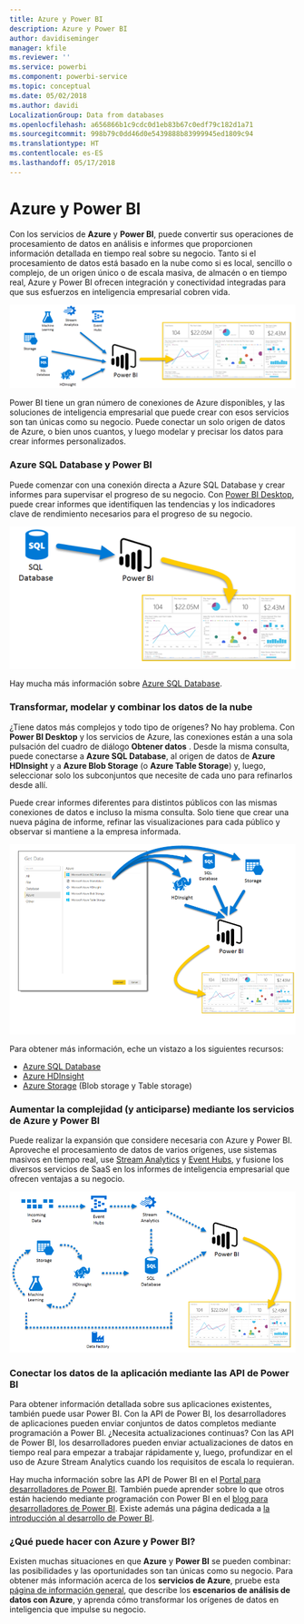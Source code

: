 ```yaml
---
title: Azure y Power BI
description: Azure y Power BI
author: davidiseminger
manager: kfile
ms.reviewer: ''
ms.service: powerbi
ms.component: powerbi-service
ms.topic: conceptual
ms.date: 05/02/2018
ms.author: davidi
LocalizationGroup: Data from databases
ms.openlocfilehash: a656866b1c9cdc0d1eb83b67c0edf79c182d1a71
ms.sourcegitcommit: 998b79c0dd46d0e5439888b83999945ed1809c94
ms.translationtype: HT
ms.contentlocale: es-ES
ms.lasthandoff: 05/17/2018
---
```

# <a name="azure-and-power-bi"></a>Azure y Power BI
Con los servicios de **Azure** y **Power BI**, puede convertir sus operaciones de procesamiento de datos en análisis e informes que proporcionen información detallada en tiempo real sobre su negocio. Tanto si el procesamiento de datos está basado en la nube como si es local, sencillo o complejo, de un origen único o de escala masiva, de almacén o en tiempo real, Azure y Power BI ofrecen integración y conectividad integradas para que sus esfuerzos en inteligencia empresarial cobren vida.

![](media/service-azure-and-power-bi/azure_1.png)

Power BI tiene un gran número de conexiones de Azure disponibles, y las soluciones de inteligencia empresarial que puede crear con esos servicios son tan únicas como su negocio. Puede conectar un solo origen de datos de Azure, o bien unos cuantos, y luego modelar y precisar los datos para crear informes personalizados.

### <a name="azure-sql-database-and-power-bi"></a>Azure SQL Database y Power BI
Puede comenzar con una conexión directa a Azure SQL Database y crear informes para supervisar el progreso de su negocio. Con [Power BI Desktop](desktop-getting-started.md), puede crear informes que identifiquen las tendencias y los indicadores clave de rendimiento necesarios para el progreso de su negocio.

![](media/service-azure-and-power-bi/azure_2_sqltopbi.png)

Hay mucha más información sobre [Azure SQL Database](http://azure.microsoft.com/services/sql-database/).

### <a name="transform-shape-and-merge-your-cloud-data"></a>Transformar, modelar y combinar los datos de la nube
¿Tiene datos más complejos y todo tipo de orígenes? No hay problema. Con **Power BI Desktop** y los servicios de Azure, las conexiones están a una sola pulsación del cuadro de diálogo **Obtener datos** . Desde la misma consulta, puede conectarse a **Azure SQL Database**, al origen de datos de **Azure HDInsight** y a **Azure Blob Storage** (o **Azure Table Storage**) y, luego, seleccionar solo los subconjuntos que necesite de cada uno para refinarlos desde allí.

Puede crear informes diferentes para distintos públicos con las mismas conexiones de datos e incluso la misma consulta. Solo tiene que crear una nueva página de informe, refinar las visualizaciones para cada público y observar si mantiene a la empresa informada.

![](media/service-azure-and-power-bi/azure_3_multipletopbi.png)

Para obtener más información, eche un vistazo a los siguientes recursos:

* [Azure SQL Database](http://azure.microsoft.com/services/sql-database/)
* [Azure HDInsight](http://azure.microsoft.com/services/hdinsight/)
* [Azure Storage](http://azure.microsoft.com/services/storage/) (Blob storage y Table storage)

### <a name="get-complex-and-ahead-using-azure-services-and-power-bi"></a>Aumentar la complejidad (y anticiparse) mediante los servicios de Azure y Power BI
Puede realizar la expansión que considere necesaria con Azure y Power BI. Aproveche el procesamiento de datos de varios orígenes, use sistemas masivos en tiempo real, use [Stream Analytics](http://azure.microsoft.com/services/stream-analytics/) y [Event Hubs](http://azure.microsoft.com/services/event-hubs/), y fusione los diversos servicios de SaaS en los informes de inteligencia empresarial que ofrecen ventajas a su negocio.

![](media/service-azure-and-power-bi/azure_4_complex.png)

### <a name="connect-your-app-data-using-power-bi-apis"></a>Conectar los datos de la aplicación mediante las API de Power BI
Para obtener información detallada sobre sus aplicaciones existentes, también puede usar Power BI. Con la API de Power BI, los desarrolladores de aplicaciones pueden enviar conjuntos de datos completos mediante programación a Power BI. ¿Necesita actualizaciones continuas? Con las API de Power BI, los desarrolladores pueden enviar actualizaciones de datos en tiempo real para empezar a trabajar rápidamente y, luego, profundizar en el uso de Azure Stream Analytics cuando los requisitos de escala lo requieran.

Hay mucha información sobre las API de Power BI en el [Portal para desarrolladores de Power BI](http://dev.powerbi.com). También puede aprender sobre lo que otros están haciendo mediante programación con Power BI en el [blog para desarrolladores de Power BI](http://blogs.msdn.com/powerbidev). Existe además una página dedicada a [la introducción al desarrollo de Power BI](https://msdn.microsoft.com/library/dn889824.aspx).

### <a name="what-could-you-do-with-azure-and-power-bi"></a>¿Qué puede hacer con Azure y Power BI?
Existen muchas situaciones en que **Azure** y **Power BI** se pueden combinar: las posibilidades y las oportunidades son tan únicas como su negocio. Para obtener más información acerca de los **servicios de Azure**, pruebe esta [página de información general](http://go.microsoft.com/fwlink/?LinkId=535031&clcid=0x409), que describe los **escenarios de análisis de datos con Azure**, y aprenda cómo transformar los orígenes de datos en inteligencia que impulse su negocio.

